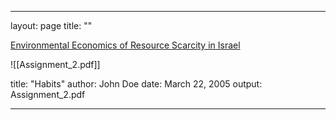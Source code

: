 
---
layout: page
title: ""


[Environmental Economics of Resource Scarcity in Israel]("amadkayani.github.io/Assignment_2.pdf")


![[Assignment_2.pdf]]


title: "Habits"
author: John Doe
date: March 22, 2005
output: Assignment_2.pdf


---
